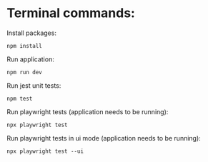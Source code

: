 # Terminal commands:

Install packages:

```
npm install
```

Run application:

```
npm run dev
```

Run jest unit tests:

```
npm test
```

Run playwright tests (application needs to be running):

```
npx playwright test
```

Run playwright tests in ui mode (application needs to be running):

```
npx playwright test --ui
```
